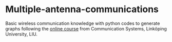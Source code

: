 # Multiple-antenna-communications
Basic wireless communication knowledge with python codes to generate graphs following the [online course](https://www.youtube.com/playlist?list=PLTv48TzNRhaKz0C-dCAwimXSypV_5UTxg) from Communication Systems, Linköping University, LIU.


